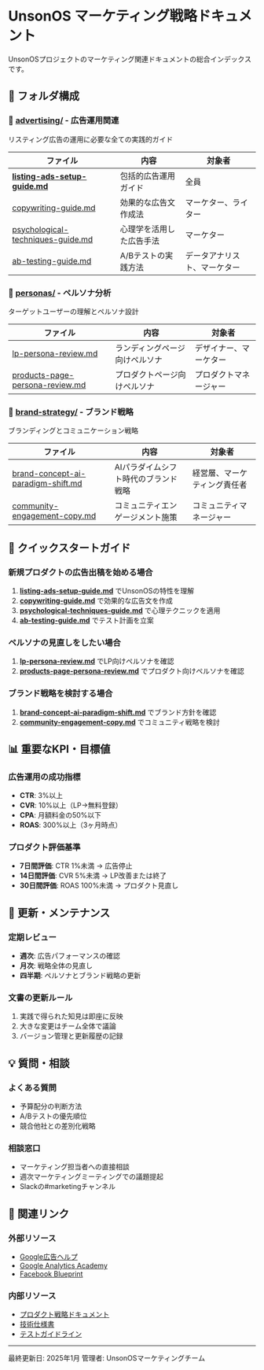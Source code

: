# UnsonOS マーケティング戦略ドキュメント

UnsonOSプロジェクトのマーケティング関連ドキュメントの総合インデックスです。

## 📁 フォルダ構成

### 🎯 [advertising/](./advertising/) - 広告運用関連
リスティング広告の運用に必要な全ての実践的ガイド

| ファイル | 内容 | 対象者 |
|---------|------|---------|
| **[listing-ads-setup-guide.md](./advertising/listing-ads-setup-guide.md)** | 包括的広告運用ガイド | 全員 |
| [copywriting-guide.md](./advertising/copywriting-guide.md) | 効果的な広告文作成法 | マーケター、ライター |
| [psychological-techniques-guide.md](./advertising/psychological-techniques-guide.md) | 心理学を活用した広告手法 | マーケター |
| [ab-testing-guide.md](./advertising/ab-testing-guide.md) | A/Bテストの実践方法 | データアナリスト、マーケター |

### 👥 [personas/](./personas/) - ペルソナ分析
ターゲットユーザーの理解とペルソナ設計

| ファイル | 内容 | 対象者 |
|---------|------|---------|
| [lp-persona-review.md](./personas/lp-persona-review.md) | ランディングページ向けペルソナ | デザイナー、マーケター |
| [products-page-persona-review.md](./personas/products-page-persona-review.md) | プロダクトページ向けペルソナ | プロダクトマネージャー |

### 🎨 [brand-strategy/](./brand-strategy/) - ブランド戦略
ブランディングとコミュニケーション戦略

| ファイル | 内容 | 対象者 |
|---------|------|---------|
| [brand-concept-ai-paradigm-shift.md](./brand-strategy/brand-concept-ai-paradigm-shift.md) | AIパラダイムシフト時代のブランド戦略 | 経営層、マーケティング責任者 |
| [community-engagement-copy.md](./brand-strategy/community-engagement-copy.md) | コミュニティエンゲージメント施策 | コミュニティマネージャー |

## 🚀 クイックスタートガイド

### 新規プロダクトの広告出稿を始める場合
1. **[listing-ads-setup-guide.md](./advertising/listing-ads-setup-guide.md)** でUnsonOSの特性を理解
2. **[copywriting-guide.md](./advertising/copywriting-guide.md)** で効果的な広告文を作成
3. **[psychological-techniques-guide.md](./advertising/psychological-techniques-guide.md)** で心理テクニックを適用
4. **[ab-testing-guide.md](./advertising/ab-testing-guide.md)** でテスト計画を立案

### ペルソナの見直しをしたい場合
1. **[lp-persona-review.md](./personas/lp-persona-review.md)** でLP向けペルソナを確認
2. **[products-page-persona-review.md](./personas/products-page-persona-review.md)** でプロダクト向けペルソナを確認

### ブランド戦略を検討する場合
1. **[brand-concept-ai-paradigm-shift.md](./brand-strategy/brand-concept-ai-paradigm-shift.md)** でブランド方針を確認
2. **[community-engagement-copy.md](./brand-strategy/community-engagement-copy.md)** でコミュニティ戦略を検討

## 📊 重要なKPI・目標値

### 広告運用の成功指標
- **CTR**: 3%以上
- **CVR**: 10%以上（LP→無料登録）
- **CPA**: 月額料金の50%以下
- **ROAS**: 300%以上（3ヶ月時点）

### プロダクト評価基準
- **7日間評価**: CTR 1%未満 → 広告停止
- **14日間評価**: CVR 5%未満 → LP改善または終了
- **30日間評価**: ROAS 100%未満 → プロダクト見直し

## 🔄 更新・メンテナンス

### 定期レビュー
- **週次**: 広告パフォーマンスの確認
- **月次**: 戦略全体の見直し
- **四半期**: ペルソナとブランド戦略の更新

### 文書の更新ルール
1. 実践で得られた知見は即座に反映
2. 大きな変更はチーム全体で議論
3. バージョン管理と更新履歴の記録

## 💡 質問・相談

### よくある質問
- 予算配分の判断方法
- A/Bテストの優先順位
- 競合他社との差別化戦略

### 相談窓口
- マーケティング担当者への直接相談
- 週次マーケティングミーティングでの議題提起
- Slackの#marketingチャンネル

## 🔗 関連リンク

### 外部リソース
- [Google広告ヘルプ](https://support.google.com/google-ads/)
- [Google Analytics Academy](https://analytics.google.com/analytics/academy/)
- [Facebook Blueprint](https://www.facebook.com/business/learn)

### 内部リソース
- [プロダクト戦略ドキュメント](../strategy/)
- [技術仕様書](../development/)
- [テストガイドライン](../testing-guidelines.md)

---

最終更新日: 2025年1月
管理者: UnsonOSマーケティングチーム